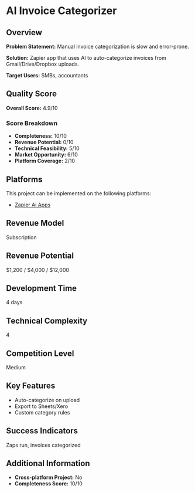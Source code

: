 # AI Invoice Categorizer

## Overview
**Problem Statement:** Manual invoice categorization is slow and error-prone.

**Solution:** Zapier app that uses AI to auto-categorize invoices from Gmail/Drive/Dropbox uploads.

**Target Users:** SMBs, accountants

## Quality Score
**Overall Score:** 4.9/10

### Score Breakdown
- **Completeness:** 10/10
- **Revenue Potential:** 0/10
- **Technical Feasibility:** 5/10
- **Market Opportunity:** 6/10
- **Platform Coverage:** 2/10

## Platforms
This project can be implemented on the following platforms:
- [Zapier Ai Apps](./platforms/zapier-ai-apps/)

## Revenue Model
Subscription

## Revenue Potential
$1,200 / $4,000 / $12,000

## Development Time
4 days

## Technical Complexity
4

## Competition Level
Medium

## Key Features
- Auto-categorize on upload
- Export to Sheets/Xero
- Custom category rules

## Success Indicators
Zaps run, invoices categorized

## Additional Information
- **Cross-platform Project:** No
- **Completeness Score:** 10/10
